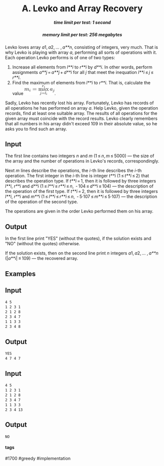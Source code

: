 <h1 style='text-align: center;'> A. Levko and Array Recovery</h1>

<h5 style='text-align: center;'>time limit per test: 1 second</h5>
<h5 style='text-align: center;'>memory limit per test: 256 megabytes</h5>

Levko loves array *a*1, *a*2, ... , *a**n*, consisting of integers, very much. That is why Levko is playing with array *a*, performing all sorts of operations with it. Each operation Levko performs is of one of two types:

1. Increase all elements from *l**i* to *r**i* by *d**i*. In other words, perform assignments *a**j* = *a**j* + *d**i* for all *j* that meet the inequation *l**i* ≤ *j* ≤ *r**i*.
2. Find the maximum of elements from *l**i* to *r**i*. That is, calculate the value ![](images/5ff5283ad3235cef2d31f6f0a7ce504e8ce2f691.png).

Sadly, Levko has recently lost his array. Fortunately, Levko has records of all operations he has performed on array *a*. Help Levko, given the operation records, find at least one suitable array. The results of all operations for the given array must coincide with the record results. Levko clearly remembers that all numbers in his array didn't exceed 109 in their absolute value, so he asks you to find such an array.

## Input

The first line contains two integers *n* and *m* (1 ≤ *n*, *m* ≤ 5000) — the size of the array and the number of operations in Levko's records, correspondingly.

Next *m* lines describe the operations, the *i*-th line describes the *i*-th operation. The first integer in the *i*-th line is integer *t**i* (1 ≤ *t**i* ≤ 2) that describes the operation type. If *t**i* = 1, then it is followed by three integers *l**i*, *r**i* and *d**i* (1 ≤ *l**i* ≤ *r**i* ≤ *n*,  - 104 ≤ *d**i* ≤ 104) — the description of the operation of the first type. If *t**i* = 2, then it is followed by three integers *l**i*, *r**i* and *m**i* (1 ≤ *l**i* ≤ *r**i* ≤ *n*,  - 5·107 ≤ *m**i* ≤ 5·107) — the description of the operation of the second type.

The operations are given in the order Levko performed them on his array.

## Output

In the first line print "YES" (without the quotes), if the solution exists and "NO" (without the quotes) otherwise.

If the solution exists, then on the second line print *n* integers *a*1, *a*2, ... , *a**n* (|*a**i*| ≤ 109) — the recovered array.

## Examples

## Input


```
4 5  
1 2 3 1  
2 1 2 8  
2 3 4 7  
1 1 3 3  
2 3 4 8  

```
## Output


```
YES  
4 7 4 7
```
## Input


```
4 5  
1 2 3 1  
2 1 2 8  
2 3 4 7  
1 1 3 3  
2 3 4 13  

```
## Output


```
NO  

```


#### tags 

#1700 #greedy #implementation 